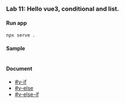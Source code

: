 ### **Lab 11:** Hello vue3, conditional and list.

#### Run app

```shell
npx serve .
```

#### Sample

```html
```

#### Document

- [#v-if][v-if]
- [#v-else][v-else]
- [#v-else-if][v-else-if]

[v-if]: https://vuejs.org/v2/api/?#v-if
[v-else]: https://vuejs.org/v2/api/?#v-else
[v-else-if]: https://vuejs.org/v2/api/?#v-else-if
